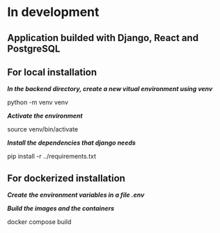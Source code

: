 # In development

## Application builded with Django, React and PostgreSQL

## For local installation

***In the backend directory, create a new vitual environment using venv***

python -m venv venv

***Activate the environment***

source venv/bin/activate

***Install the dependencies that django needs***

pip install -r ../requirements.txt 

## For dockerized installation

***Create the environment variables in a file .env***

***Build the images and the containers***

docker compose build
